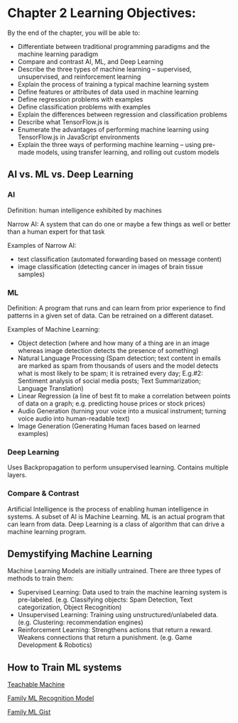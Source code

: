 # Chapter 2 Learning Objectives:
By the end of the chapter, you will be able to:

- Differentiate between traditional programming paradigms and the machine learning paradigm
- Compare and contrast AI, ML, and Deep Learning
- Describe the three types of machine learning – supervised, unsupervised, and reinforcement learning 
- Explain the process of training a typical machine learning system 
- Define features or attributes of data used in machine learning
- Define regression problems with examples
- Define classification problems with examples
- Explain the differences between regression and classification problems
- Describe what TensorFlow.js is
- Enumerate the advantages of performing machine learning using TensorFlow.js in JavaScript environments
- Explain the three ways of performing machine learning – using pre-made models, using transfer learning, and rolling out custom models

## AI vs. ML vs. Deep Learning
### AI
Definition: human intelligence exhibited by machines

Narrow AI: A system that can do one or maybe a few things as well or better than a human expert for that task

Examples of Narrow AI:
- text classification (automated forwarding based on message content)
- image classification (detecting cancer in images of brain tissue samples)

### ML
Definition: A program that runs and can learn from prior experience to find patterns in a given set of data. Can be retrained on a different dataset. 

Examples of Machine Learning:
- Object detection (where and how many of a thing are in an image whereas image detection detects the presence of something)
- Natural Language Processing (Spam detection; text content in emails are marked as spam from thousands of users and the model detects what is most likely to be spam; it is retrained every day; E.g.#2: Sentiment analysis of social media posts; Text Summarization; Language Translation)
- Linear Regression (a line of best fit to make a correlation between points of data on a graph; e.g. predicting house prices or stock prices)
- Audio Generation (turning your voice into a musical instrument; turning voice audio into human-readable text)
- Image Generation (Generating Human faces based on learned examples)

### Deep Learning
Uses Backpropagation to perform unsupervised learning. Contains multiple layers. 

### Compare & Contrast
Artificial Intelligence is the process of enabling human intelligence in systems. A subset of AI is Machine Learning. ML is an actual program that can learn from data. Deep Learning is a class of algorithm that can drive a machine learning program. 

## Demystifying Machine Learning
Machine Learning Models are initially untrained. There are three types of methods to train them:
- Supervised Learning: Data used to train the machine learning system is pre-labeled. (e.g. Classifying objects: Spam Detection, Text categorization, Object Recognition)
- Unsupervised Learning: Training using unstructured/unlabeled data. (e.g. Clustering: recommendation engines)
- Reinforcement Learning: Strengthens actions that return a reward. Weakens connections that return a punishment. (e.g. Game Development & Robotics) 

## How to Train ML systems
[Teachable Machine](https://teachablemachine.withgoogle.com/)

[Family ML Recognition Model](https://teachablemachine.withgoogle.com/models/KogCD1fq4/)

[Family ML Gist](https://gist.github.com/efwoods/a84b45dbd0711d14e067ab86c1716cf1)